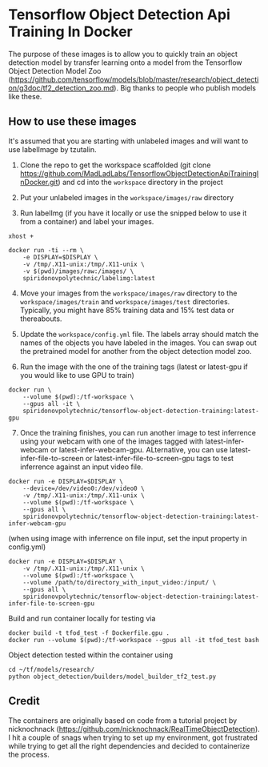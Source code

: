 # Tensorflow Object Detection Api Training In Docker

The purpose of these images is to allow you to quickly train an object detection model by transfer learning onto a model from the Tensorflow Object Detection Model Zoo (https://github.com/tensorflow/models/blob/master/research/object_detection/g3doc/tf2_detection_zoo.md). Big thanks to people who publish models like these.

## How to use these images

It's assumed that you are starting with unlabeled images and will want to use labelImage by tzutalin.

1. Clone the repo to get the workspace scaffolded (git clone https://github.com/MadLadLabs/TensorflowObjectDetectionApiTrainingInDocker.git) and cd into the `workspace` directory in the project

2. Put your unlabeled images in the `workspace/images/raw` directory

3. Run labelImg (if you have it locally or use the snipped below to use it from a container) and label your images.

~~~
xhost +

docker run -ti --rm \
    -e DISPLAY=$DISPLAY \
    -v /tmp/.X11-unix:/tmp/.X11-unix \
    -v $(pwd)/images/raw:/images/ \
    spiridonovpolytechnic/labelimg:latest
~~~


4. Move your images from the `workspace/images/raw` directory to the `workspace/images/train` and `workspace/images/test` directories. Typically, you might have 85% training data and 15% test data or thereabouts.

5. Update the `workspace/config.yml` file. The labels array should match the names of the objects you have labeled in the images. You can swap out the pretrained model for another from the object detection model zoo.

6. Run the image with the one of the training tags (latest or latest-gpu if you would like to use GPU to train)

~~~
docker run \
    --volume $(pwd):/tf-workspace \
    --gpus all -it \
    spiridonovpolytechnic/tensorflow-object-detection-training:latest-gpu
~~~

7. Once the training finishes, you can run another image to test inferrence using your webcam with one of the images tagged with latest-infer-webcam or latest-infer-webcam-gpu. ALternative, you can use latest-infer-file-to-screen or latest-infer-file-to-screen-gpu tags to test inferrence against an input video file.

~~~
docker run -e DISPLAY=$DISPLAY \
    --device=/dev/video0:/dev/video0 \
    -v /tmp/.X11-unix:/tmp/.X11-unix \
    --volume $(pwd):/tf-workspace \
    --gpus all \
    spiridonovpolytechnic/tensorflow-object-detection-training:latest-infer-webcam-gpu
~~~


(when using image with inferrence on file input, set the input property in config.yml)
~~~
docker run -e DISPLAY=$DISPLAY \
    -v /tmp/.X11-unix:/tmp/.X11-unix \
    --volume $(pwd):/tf-workspace \
    --volume /path/to/directory_with_input_video:/input/ \
    --gpus all \
    spiridonovpolytechnic/tensorflow-object-detection-training:latest-infer-file-to-screen-gpu
~~~

Build and run container locally for testing via
~~~
docker build -t tfod_test -f Dockerfile.gpu .
docker run --volume $(pwd):/tf-workspace --gpus all -it tfod_test bash
~~~

Object detection tested within the container using
~~~
cd ~/tf/models/research/
python object_detection/builders/model_builder_tf2_test.py
~~~


## Credit

The containers are originally based on code from a tutorial project by nicknochnack (https://github.com/nicknochnack/RealTimeObjectDetection).
I hit a couple of snags when trying to set up my environment, got frustrated while trying to get all the right dependencies and decided to containerize the process.